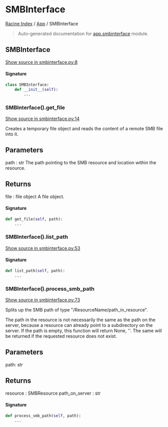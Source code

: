 # SMBInterface

[Racine Index](../README.md#racine-index) /
[App](./index.md#app) /
SMBInterface

> Auto-generated documentation for [app.smbinterface](https://github.com/hgrf/racine/blob/master/app/smbinterface.py) module.

## SMBInterface

[Show source in smbinterface.py:8](https://github.com/hgrf/racine/blob/master/app/smbinterface.py#L8)

#### Signature

```python
class SMBInterface:
    def __init__(self):
        ...
```

### SMBInterface().get_file

[Show source in smbinterface.py:14](https://github.com/hgrf/racine/blob/master/app/smbinterface.py#L14)

Creates a temporary file object and reads the content of a remote SMB file into it.

Parameters
----------
path : str
    The path pointing to the SMB resource and location within the resource.

Returns
-------
file : file object
    A file object.

#### Signature

```python
def get_file(self, path):
    ...
```

### SMBInterface().list_path

[Show source in smbinterface.py:53](https://github.com/hgrf/racine/blob/master/app/smbinterface.py#L53)

#### Signature

```python
def list_path(self, path):
    ...
```

### SMBInterface().process_smb_path

[Show source in smbinterface.py:73](https://github.com/hgrf/racine/blob/master/app/smbinterface.py#L73)

Splits up the SMB path of type "/ResourceName/path_in_resource".

The path in the resource is not necessarily the same as the path on the server, because a resource can already
point to a subdirectory on the server. If the path is empty, this function will return None, ''. The same will
be returned if the requested resource does not exist.

Parameters
----------
path: str

Returns
-------
resource : SMBResource
path_on_server : str

#### Signature

```python
def process_smb_path(self, path):
    ...
```

